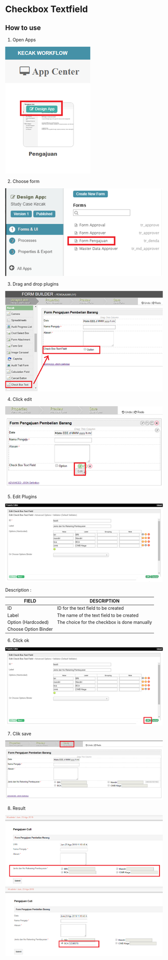 # Checkbox Textfield



## How to use

1. Open Apps

<img src="https://raw.githubusercontent.com/kinnara-digital-studio/kecak-workflow/master/docs/assets/liveValidation_openApps.png" alt="" />

2. Choose form

<img src="https://raw.githubusercontent.com/kinnara-digital-studio/kecak-workflow/master/docs/assets/currencyTextField_chooseForm.png" alt="" />

3. Drag and drop plugins

<img src="https://raw.githubusercontent.com/kinnara-digital-studio/kecak-workflow/master/docs/assets/sbtf_dragDrop.png" alt="" />

4. Click edit

<img src="https://raw.githubusercontent.com/kinnara-digital-studio/kecak-workflow/master/docs/assets/sbtf_edit.png" alt="" />

5. Edit Plugins

<img src="https://raw.githubusercontent.com/kinnara-digital-studio/kecak-workflow/master/docs/assets/sbtf_editCheckBox.png" alt="" />

Description :

|FIELD|DESCRIPTION|
|--|--|
|ID|ID for the text field to be created|
|Label|The name of the text field to be created|
|Option (Hardcoded)|The choice for the checkbox is done manually|
|Choose Option Binder||

6. Click ok

<img src="https://raw.githubusercontent.com/kinnara-digital-studio/kecak-workflow/master/docs/assets/sbtf_ok.png" alt="" />

7. Clik save

<img src="https://raw.githubusercontent.com/kinnara-digital-studio/kecak-workflow/master/docs/assets/sbtf_save.png" alt="" />

8. Result

<img src="https://raw.githubusercontent.com/kinnara-digital-studio/kecak-workflow/master/docs/assets/sbtf_result.png" alt="" />

<img src="https://raw.githubusercontent.com/kinnara-digital-studio/kecak-workflow/master/docs/assets/sbtf_result2.png" alt="" />

